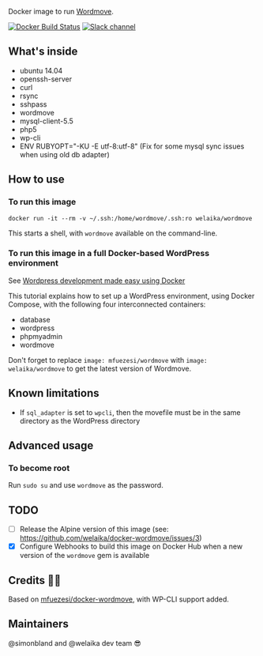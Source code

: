 Docker image to run [Wordmove](https://wptools.it/wordmove/).

[![Docker Build Status](https://img.shields.io/docker/automated/welaika/wordmove.svg)](https://hub.docker.com/r/welaika/wordmove/)
[![Slack channel](https://img.shields.io/badge/Slack-WP--Hub-blue.svg)](https://wphub-auto-invitation.herokuapp.com/)

## What's inside

* ubuntu 14.04
* openssh-server
* curl
* rsync
* sshpass
* wordmove
* mysql-client-5.5
* php5
* wp-cli
* ENV RUBYOPT="-KU -E utf-8:utf-8" (Fix for some mysql sync issues when using old
  db adapter)

## How to use

### To run this image

`docker run -it --rm -v ~/.ssh:/home/wordmove/.ssh:ro welaika/wordmove`

This starts a shell, with `wordmove` available on the command-line.

### To run this image in a full Docker-based WordPress environment

See [Wordpress development made easy using Docker](
https://medium.com/cluetip/wordpress-development-made-easy-440b564185f2)

This tutorial explains how to set up a WordPress environment, using Docker
Compose, with the following four interconnected containers:

* database
* wordpress
* phpmyadmin
* wordmove

Don't forget to replace `image: mfuezesi/wordmove` with `image:
welaika/wordmove` to get the latest version of Wordmove.

## Known limitations

* If `sql_adapter` is set to `wpcli`, then the movefile must be in the same
  directory as the WordPress directory

## Advanced usage

### To become root

Run `sudo su` and use `wordmove` as the password.

## TODO

- [ ] Release the Alpine version of this image (see: https://github.com/welaika/docker-wordmove/issues/3)
- [x] Configure Webhooks to build this image on Docker Hub when a new version of
  the `wordmove` gem is available

## Credits 🙏🏻

Based on [mfuezesi/docker-wordmove](
https://github.com/mfuezesi/docker-wordmove), with WP-CLI support added.

## Maintainers

@simonbland and @welaika dev team 😎
